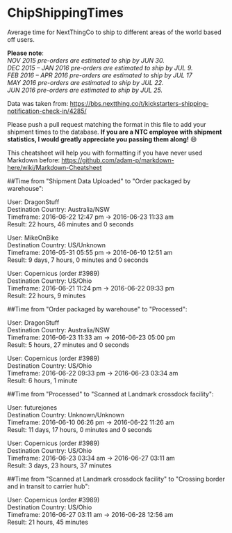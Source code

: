 # ChipShippingTimes
Average time for NextThingCo to ship to different areas of the world based off users.

**Please note**:  
_NOV 2015 pre-orders are estimated to ship by JUN 30._  
_DEC 2015 – JAN 2016 pre-orders are estimated to ship by JUL 9._  
_FEB 2016 – APR 2016 pre-orders are estimated to ship by JUL 17_  
_MAY 2016 pre-orders are estimated to ship by JUL 22._  
_JUN 2016 pre-orders are estimated to ship by JUL 25._  

Data was taken from: https://bbs.nextthing.co/t/kickstarters-shipping-notification-check-in/4285/

Please push a pull request matching the format in this file to add your shipment times to the database. **If you are a NTC employee with shipment statistics, I would greatly appreciate you passing them along!** :smile:

This cheatsheet will help you with formatting if you have never used Markdown before: https://github.com/adam-p/markdown-here/wiki/Markdown-Cheatsheet

##Time from "Shipment Data Uploaded" to "Order packaged by warehouse":

  User: DragonStuff  
  Destination Country: Australia/NSW  
  Timeframe: 2016-06-22 12:47 pm -> 2016-06-23 11:33 am  
  Result: 22 hours, 46 minutes and 0 seconds  

  User: MikeOnBike  
  Destination Country: US/Unknown  
  Timeframe: 2016-05-31 05:55 pm -> 2016-06-10 12:51 am  
  Result: 9 days, 7 hours, 0 minutes and 0 seconds  

  User: Copernicus (order #3989)  
  Destination Country: US/Ohio  
  Timeframe: 2016-06-21 11:24 pm -> 2016-06-22 09:33 pm  
  Result: 22 hours, 9 minutes  
  
##Time from "Order packaged by warehouse" to "Processed":

  User: DragonStuff  
  Destination Country: Australia/NSW  
  Timeframe: 2016-06-23 11:33 am -> 2016-06-23 05:00 pm  
  Result: 5 hours, 27 minutes and 0 seconds  

  User: Copernicus (order #3989)  
  Destination Country: US/Ohio  
  Timeframe: 2016-06-22 09:33 pm -> 2016-06-23 03:34 am  
  Result: 6 hours, 1 minute  

##Time from "Processed" to "Scanned at Landmark crossdock facility":

  User: futurejones  
  Destination Country: Unknown/Unknown  
  Timeframe: 2016-06-10 06:26 pm -> 2016-06-22 11:26 am  
  Result: 11 days, 17 hours, 0 minutes and 0 seconds  

  User: Copernicus (order #3989)  
  Destination Country: US/Ohio  
  Timeframe: 2016-06-23 03:34 am -> 2016-06-27 03:11 am  
  Result: 3 days, 23 hours, 37 minutes  

##Time from "Scanned at Landmark crossdock facility" to "Crossing border and in transit to carrier hub":

  User: Copernicus (order #3989)  
  Destination Country: US/Ohio  
  Timeframe: 2016-06-27 03:11 am -> 2016-06-28 12:56 am  
  Result: 21 hours, 45 minutes  
